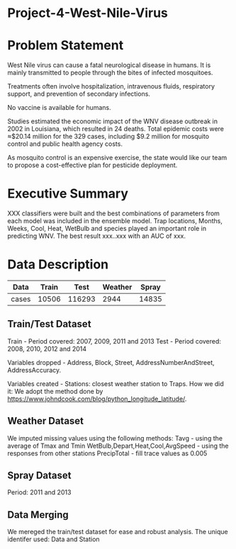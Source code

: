 # Project-4-West-Nile-Virus

# Problem Statement
West Nile virus can cause a fatal neurological
disease in humans. It is mainly transmitted to
people through the bites of infected
mosquitoes.

Treatments often involve hospitalization,
intravenous fluids, respiratory support, and
prevention of secondary infections.

No vaccine is available for humans.

Studies estimated the economic impact of the
WNV disease outbreak in 2002 in Louisiana,
which resulted in 24 deaths. Total epidemic
costs were ≈$20.14 million for the 329 cases,
including $9.2 million for mosquito control and
public health agency costs.

As mosquito control is an expensive exercise,
the state would like our team to propose a
cost-effective plan for pesticide deployment.

# Executive Summary 
XXX classifiers were built and the best combinations of parameters from each model was included in the ensemble model. Trap locations, Months, Weeks, Cool, Heat, WetBulb and species played an important role in predicting WNV.
The best result xxx..xxx with an AUC of xxx.

# Data Description 

Data|Train|Test|Weather|Spray|
|---|---|---|---|---|
cases|10506| 116293| 2944 |14835 

## Train/Test Dataset

Train - Period covered: 2007,	  2009,	  2011	  and	  2013
Test  - Period covered: 2008,	  2010,	 2012	 and	 2014

Variables dropped - Address, Block, Street, AddressNumberAndStreet, AddressAccuracy. 

Variables created - Stations: closest weather station to Traps. How we did it: We adopt the method done by https://www.johndcook.com/blog/python_longitude_latitude/.

## Weather Dataset

We imputed missing values using the following methods:
Tavg - using the average of Tmax and Tmin
WetBulb,Depart,Heat,Cool,AvgSpeed - using the responses from other stations
PrecipTotal - fill trace values as 0.005

## Spray Dataset

Period: 2011 and 2013

## Data Merging
We mereged the train/test dataset for ease and robust analysis. The unique identifer used: Data and Station
